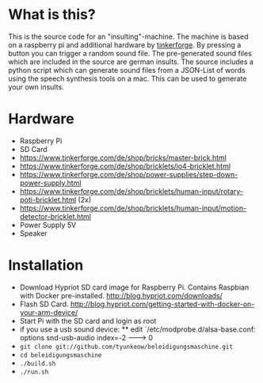 
What is this?
=============

This is the source code for an "insulting"-machine. 
The machine is based on a raspberry pi and additional hardware by [tinkerforge](http://www.tinkerforge.de).
By pressing a button you can trigger a random sound file. The pre-generated sound files which are included in 
the source are german insults.
The source includes a python script which can generate sound files from a JSON-List of words using the speech
synthesis tools on a mac. This can be used to generate your own insults. 

Hardware
========

* Raspberry Pi
* SD Card
* https://www.tinkerforge.com/de/shop/bricks/master-brick.html
* https://www.tinkerforge.com/de/shop/bricklets/io4-bricklet.html
* https://www.tinkerforge.com/de/shop/power-supplies/step-down-power-supply.html
* https://www.tinkerforge.com/de/shop/bricklets/human-input/rotary-poti-bricklet.html (2x)
* https://www.tinkerforge.com/de/shop/bricklets/human-input/motion-detector-bricklet.html  
* Power Supply 5V
* Speaker
 

Installation
============

* Download Hypriot SD card image for Raspberry Pi. Contains Raspbian with Docker pre-installed. http://blog.hypriot.com/downloads/
* Flash SD Card. http://blog.hypriot.com/getting-started-with-docker-on-your-arm-device/
* Start Pi with the SD card and login as root
* if you use a usb sound device:
** edit `/etc/modprobe.d/alsa-base.conf: options snd-usb-audio index=-2 ---> 0
* `git clone git://github.com/tyunkeow/beleidigungsmaschine.git`
* `cd beleidigungsmaschine`
* `./build.sh`
* `./run.sh`
 

